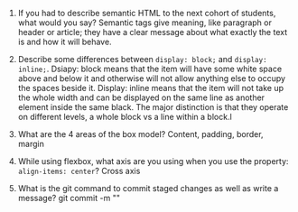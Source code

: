 1. If you had to describe semantic HTML to the next cohort of students, what would you say? Semantic tags give meaning, like paragraph or header or article; they have a clear message about what exactly the text is and how it will behave.

2. Describe some differences between ```display: block;``` and ```display: inline;```. Dsiapy: block means that the item will have some white space above and below it and otherwise will not allow anything else to occupy the spaces beside it. Display: inline means that the item will not take up the whole width and can be displayed on the same line as another element inside the same black. The major distinction is that they operate on different levels, a whole block vs a line within a block.l

3. What are the 4 areas of the box model? Content, padding, border, margin

4. While using flexbox, what axis are you using when you use the property: ```align-items: center```? Cross axis

5. What is the git command to commit staged changes as well as write a message? git commit -m ""